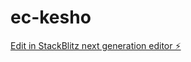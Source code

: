 # ec-kesho

[Edit in StackBlitz next generation editor ⚡️](https://stackblitz.com/~/github.com/Nisss78/ec-kesho)
